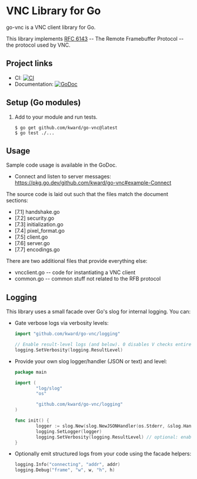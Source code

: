# VNC Library for Go
go-vnc is a VNC client library for Go.

This library implements [RFC 6143][RFC6143] -- The Remote Framebuffer Protocol
-- the protocol used by VNC.

## Project links
* CI:             [![CI][CIStatus]][CIProject]
* Documentation:  [![GoDoc][GoDocStatus]][GoDoc]

## Setup (Go modules)
1. Add to your module and run tests.

    ```
    $ go get github.com/kward/go-vnc@latest
    $ go test ./...
    ```

## Usage
Sample code usage is available in the GoDoc.

- Connect and listen to server messages: <https://pkg.go.dev/github.com/kward/go-vnc#example-Connect>

The source code is laid out such that the files match the document sections:

- [7.1] handshake.go
- [7.2] security.go
- [7.3] initialization.go
- [7.4] pixel_format.go
- [7.5] client.go
- [7.6] server.go
- [7.7] encodings.go

There are two additional files that provide everything else:

- vncclient.go -- code for instantiating a VNC client
- common.go -- common stuff not related to the RFB protocol


<!--- Links -->
[RFC6143]: http://tools.ietf.org/html/rfc6143

[CIProject]: https://github.com/kward/go-vnc/actions/workflows/go.yml
[CIStatus]: https://github.com/kward/go-vnc/actions/workflows/go.yml/badge.svg?branch=master

[GoDoc]: https://pkg.go.dev/github.com/kward/go-vnc
[GoDocStatus]: https://pkg.go.dev/badge/github.com/kward/go-vnc.svg

## Logging

This library uses a small facade over Go's slog for internal logging. You can:

- Gate verbose logs via verbosity levels:

    ```go
    import "github.com/kward/go-vnc/logging"

    // Enable result-level logs (and below). 0 disables V checks entirely.
    logging.SetVerbosity(logging.ResultLevel)
    ```

- Provide your own slog logger/handler (JSON or text) and level:

    ```go
    package main

    import (
            "log/slog"
            "os"

            "github.com/kward/go-vnc/logging"
    )

    func init() {
            logger := slog.New(slog.NewJSONHandler(os.Stderr, &slog.HandlerOptions{Level: slog.LevelInfo}))
            logging.SetLogger(logger)
            logging.SetVerbosity(logging.ResultLevel) // optional: enable verbose gated logs
    }
    ```

- Optionally emit structured logs from your code using the facade helpers:

    ```go
    logging.Info("connecting", "addr", addr)
    logging.Debug("frame", "w", w, "h", h)
    ```

